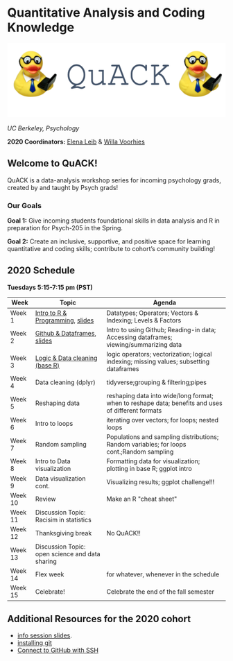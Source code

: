 
# Quantitative Analysis and Coding Knowledge 

![](img/logo.png)

 *UC Berkeley, Psychology*
 

**2020 Coordinators:** [Elena Leib](https://bungelab.berkeley.edu/graduate-students/) & [Willa Voorhies](https://cnl.berkeley.edu/people/willa-voorhies/)


## Welcome to QuACK! 
QuACK is a data-analysis workshop series for incoming psychology grads, created by and taught by Psych grads!


### Our Goals
  **Goal 1:** Give incoming students foundational skills in data analysis and R in preparation for Psych-205 in the Spring.
  
  
  **Goal 2:** Create an inclusive, supportive, and positive space for learning quantitative and coding skills; contribute to cohort’s community building!
   




  
## 2020 Schedule
**Tuesdays 5:15-7:15 pm (PST)**

|  Week | Topic | Agenda | 
| ------|-------|------- |
| Week 1| [Intro to R & Programming](https://github.com/UCB-Psychology-QuACK/introR_week1), <a href="img/QuACK_Week1_Intro.pdf">slides</a> |Datatypes; Operators; Vectors & Indexing; Levels & Factors|
| Week 2| [Github & Dataframes](https://github.com/UCB-Psychology-QuACK/dataframes-week2), <a href="img/QuACK_Week2_github_post.pdf">slides</a>|Intro to using Github; Reading-in data; Accessing dataframes; viewing/summarizing data|
| Week 3| [Logic & Data cleaning (base R)](https://github.com/UCB-Psychology-QuACK/datacleaning_baseR_week3)|logic operators; vectorization; logical indexing; missing values; subsetting dataframes|
| Week 4| Data cleaning (dplyr) |tidyverse;grouping & filtering;pipes|
| Week 5| Reshaping data |reshaping data into wide/long format; when to reshape data; benefits and uses of different formats|
| Week 6| Intro to loops |iterating over vectors; for loops; nested loops|
 | Week 7| Random sampling |Populations and sampling distributions; Random variables; for loops cont.;Random sampling|
  | Week 8| Intro to Data visualization |Formatting data for visualization; plotting in base R; ggplot intro|
  | Week 9| Data visualization cont.  |Visualizing results; ggplot challenge!!!|
 | Week 10| Review  | Make an R "cheat sheet"|
 | Week 11| Discussion Topic: Racisim in statistics| |
 | Week 12| Thanksgiving break| No QuACK!! |
 | Week 13| Discussion Topic: open science and data sharing||
 | Week 14| Flex week |for whatever, whenever in the schedule |
 | Week 15| Celebrate!|Celebrate the end of the fall semester |
 
 
 

## Additional Resources for the 2020 cohort
 * <a href="img/QuACK_info_session.pdf">info session slides</a>.
 * [installing git](https://git-scm.com/book/en/v2/Getting-Started-Installing-Git)
 * [Connect to GitHub with SSH](https://kbroman.org/github_tutorial/pages/first_time.html)
 
 
